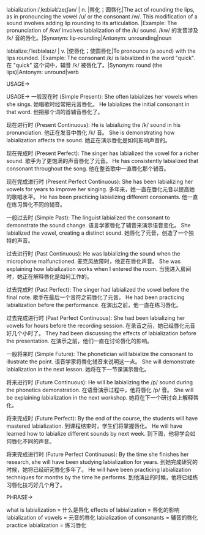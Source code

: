 labialization:/ˌleɪbiəlɪˈzeɪʃən/ | n. |唇化；圆唇化|The act of rounding the lips, as in pronouncing the vowel /u/ or the consonant /w/. This modification of a sound involves adding lip rounding to its articulation. |Example: The pronunciation of /kw/ involves labialization of the /k/ sound.  /kw/ 的发音涉及 /k/ 音的唇化。|Synonym: lip-rounding|Antonym: unrounding|noun

labialize:/ˈleɪbiəlaɪz/ | v. |使唇化；使圆唇化|To pronounce (a sound) with the lips rounded. |Example:  The consonant /k/ is labialized in the word "quick".  在 "quick" 这个词中，辅音 /k/ 被唇化了。|Synonym: round (the lips)|Antonym: unround|verb

USAGE->

USAGE->
一般现在时 (Simple Present):
She often labializes her vowels when she sings. 她唱歌时经常把元音唇化。
He labializes the initial consonant in that word. 他把那个词的首辅音唇化了。

现在进行时 (Present Continuous):
He is labializing the /k/ sound in his pronunciation. 他正在发音中唇化 /k/ 音。
She is demonstrating how labialization affects the sound. 她正在演示唇化是如何影响声音的。


现在完成时 (Present Perfect):
The singer has labialized the vowel for a richer sound. 歌手为了更饱满的声音唇化了元音。
He has consistently labialized that consonant throughout the song.  他在整首歌中一直唇化那个辅音。


现在完成进行时 (Present Perfect Continuous):
She has been labializing her vowels for years to improve her singing. 多年来，她一直在唇化元音以提高她的歌唱水平。
He has been practicing labializing different consonants. 他一直在练习唇化不同的辅音。


一般过去时 (Simple Past):
The linguist labialized the consonant to demonstrate the sound change. 语言学家唇化了辅音来演示语音变化。
She labialized the vowel, creating a distinct sound. 她唇化了元音，创造了一个独特的声音。


过去进行时 (Past Continuous):
He was labializing the sound when the microphone malfunctioned. 麦克风故障时，他正在唇化声音。
She was explaining how labialization works when I entered the room. 当我进入房间时，她正在解释唇化是如何工作的。


过去完成时 (Past Perfect):
The singer had labialized the vowel before the final note. 歌手在最后一个音符之前唇化了元音。
He had been practicing labialization before the performance.  在演出之前，他一直在练习唇化。


过去完成进行时 (Past Perfect Continuous):
She had been labializing her vowels for hours before the recording session. 在录音之前，她已经唇化元音好几个小时了。
They had been discussing the effects of labialization before the presentation. 在演示之前，他们一直在讨论唇化的影响。


一般将来时 (Simple Future):
The phonetician will labialize the consonant to illustrate the point. 语音学家将唇化辅音来说明这一点。
She will demonstrate labialization in the next lesson. 她将在下一节课演示唇化。


将来进行时 (Future Continuous):
He will be labializing the /p/ sound during the phonetics demonstration. 在语音演示过程中，他将唇化 /p/ 音。
She will be explaining labialization in the next workshop. 她将在下一个研讨会上解释唇化。


将来完成时 (Future Perfect):
By the end of the course, the students will have mastered labialization. 到课程结束时，学生们将掌握唇化。
He will have learned how to labialize different sounds by next week. 到下周，他将学会如何唇化不同的声音。


将来完成进行时 (Future Perfect Continuous):
By the time she finishes her research, she will have been studying labialization for years. 到她完成研究的时候，她将已经研究唇化多年了。
He will have been practicing labialization techniques for months by the time he performs. 到他演出的时候，他将已经练习唇化技巧好几个月了。


PHRASE->

what is labialization = 什么是唇化
effects of labialization = 唇化的影响
labialization of vowels = 元音的唇化
labialization of consonants = 辅音的唇化
practice labialization = 练习唇化
